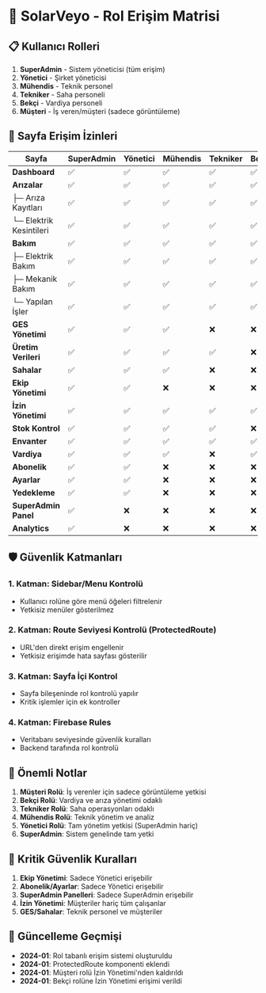 # 🔐 SolarVeyo - Rol Erişim Matrisi

## 📋 Kullanıcı Rolleri

1. **SuperAdmin** - Sistem yöneticisi (tüm erişim)
2. **Yönetici** - Şirket yöneticisi
3. **Mühendis** - Teknik personel
4. **Tekniker** - Saha personeli
5. **Bekçi** - Vardiya personeli
6. **Müşteri** - İş veren/müşteri (sadece görüntüleme)

## 🚪 Sayfa Erişim İzinleri

| Sayfa | SuperAdmin | Yönetici | Mühendis | Tekniker | Bekçi | Müşteri |
|-------|------------|----------|----------|----------|--------|---------|
| **Dashboard** | ✅ | ✅ | ✅ | ✅ | ✅ | ✅ |
| **Arızalar** | ✅ | ✅ | ✅ | ✅ | ✅ | ✅ |
| ├─ Arıza Kayıtları | ✅ | ✅ | ✅ | ✅ | ✅ | ✅ |
| └─ Elektrik Kesintileri | ✅ | ✅ | ✅ | ✅ | ✅ | ✅ |
| **Bakım** | ✅ | ✅ | ✅ | ✅ | ✅ | ✅ |
| ├─ Elektrik Bakım | ✅ | ✅ | ✅ | ✅ | ✅ | ✅ |
| ├─ Mekanik Bakım | ✅ | ✅ | ✅ | ✅ | ✅ | ✅ |
| └─ Yapılan İşler | ✅ | ✅ | ✅ | ✅ | ✅ | ✅ |
| **GES Yönetimi** | ✅ | ✅ | ✅ | ❌ | ❌ | ✅ |
| **Üretim Verileri** | ✅ | ✅ | ✅ | ✅ | ❌ | ✅ |
| **Sahalar** | ✅ | ✅ | ✅ | ❌ | ❌ | ✅ |
| **Ekip Yönetimi** | ✅ | ✅ | ❌ | ❌ | ❌ | ❌ |
| **İzin Yönetimi** | ✅ | ✅ | ✅ | ✅ | ✅ | ❌ |
| **Stok Kontrol** | ✅ | ✅ | ✅ | ✅ | ❌ | ✅ |
| **Envanter** | ✅ | ✅ | ✅ | ✅ | ✅ | ✅ |
| **Vardiya** | ✅ | ✅ | ✅ | ❌ | ✅ | ✅ |
| **Abonelik** | ✅ | ✅ | ❌ | ❌ | ❌ | ❌ |
| **Ayarlar** | ✅ | ✅ | ❌ | ❌ | ❌ | ❌ |
| **Yedekleme** | ✅ | ✅ | ❌ | ❌ | ❌ | ❌ |
| **SuperAdmin Panel** | ✅ | ❌ | ❌ | ❌ | ❌ | ❌ |
| **Analytics** | ✅ | ❌ | ❌ | ❌ | ❌ | ❌ |

## 🛡️ Güvenlik Katmanları

### 1. Katman: Sidebar/Menu Kontrolü
- Kullanıcı rolüne göre menü öğeleri filtrelenir
- Yetkisiz menüler gösterilmez

### 2. Katman: Route Seviyesi Kontrolü (ProtectedRoute)
- URL'den direkt erişim engellenir
- Yetkisiz erişimde hata sayfası gösterilir

### 3. Katman: Sayfa İçi Kontrol
- Sayfa bileşeninde rol kontrolü yapılır
- Kritik işlemler için ek kontroller

### 4. Katman: Firebase Rules
- Veritabanı seviyesinde güvenlik kuralları
- Backend tarafında rol kontrolü

## 📝 Önemli Notlar

1. **Müşteri Rolü**: İş verenler için sadece görüntüleme yetkisi
2. **Bekçi Rolü**: Vardiya ve arıza yönetimi odaklı
3. **Tekniker Rolü**: Saha operasyonları odaklı
4. **Mühendis Rolü**: Teknik yönetim ve analiz
5. **Yönetici Rolü**: Tam yönetim yetkisi (SuperAdmin hariç)
6. **SuperAdmin**: Sistem genelinde tam yetki

## 🚨 Kritik Güvenlik Kuralları

1. **Ekip Yönetimi**: Sadece Yönetici erişebilir
2. **Abonelik/Ayarlar**: Sadece Yönetici erişebilir
3. **SuperAdmin Panelleri**: Sadece SuperAdmin erişebilir
4. **İzin Yönetimi**: Müşteriler hariç tüm çalışanlar
5. **GES/Sahalar**: Teknik personel ve müşteriler

## 🔄 Güncelleme Geçmişi

- **2024-01**: Rol tabanlı erişim sistemi oluşturuldu
- **2024-01**: ProtectedRoute komponenti eklendi
- **2024-01**: Müşteri rolü İzin Yönetimi'nden kaldırıldı
- **2024-01**: Bekçi rolüne İzin Yönetimi erişimi verildi
